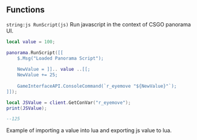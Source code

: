 ## Functions
```string:js RunScript(js)``` Run javascript in the context of CSGO panorama UI.

```lua 
local value = 100;

panorama.RunScript([[
	$.Msg("Loaded Panorama Script");
	
	NewValue = ]].. value ..[[;
	NewValue += 25;
	
	GameInterfaceAPI.ConsoleCommand(`r_eyemove "${NewValue}"`);
]]);

local JSValue = client.GetConVar("r_eyemove");
print(JSValue);

--125
``` 
Example of importing a value into lua and exporting js value to lua.